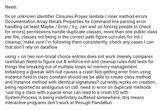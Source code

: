 Need:

fix <invalid> on unknown identifier
Closures
Proper lambda / inner method errors
Documentation
Array literals
Properties
fix command line parsing
error handling (at least Maybe / Error / try, can wait on forcing people to check for errors)
permissions
handle duplicate classes, more than one public class per file, classes not being in the correct path
figure out rules for init / cleanup, make sure I'm following them consistently, check any cases I
can that don't rely on dataflow

using = on two non-trivial choice entries does not work (merely compares rawValue)
Need to figure out & enforce init and cleanup rules
Add tests for things like breaking out of multiple loops w/ memory management
Initializing a @weak <nullable> with null causes a crash
Not getting error from using instance field in class constant
should we be able to create class method and instance method with identical signatures? currently works on creation, being reported as ambiguous on call.
need to error on duplicate methods
'use'ing a class with a parse error can lead to a crash
I/O with System.Process is being indefinitely buffered somewhere; this means interactive programs
        don't work at through PandaRun